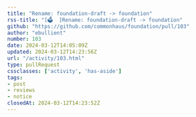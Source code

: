 ```yaml
---
title: "Rename: foundation-draft -> foundation"
rss-title: "[🗳️  ]Rename: foundation-draft -> foundation"
github: "https://github.com/commonhaus/foundation/pull/103"
author: "ebullient"
number: 103
date: 2024-03-12T14:05:09Z
updated: 2024-03-12T14:23:56Z
url: "/activity/103.html"
type: pullRequest
cssclasses: ['activity', 'has-aside']
tags:
- post
- reviews
- notice
closedAt: 2024-03-12T14:23:52Z
---
```

<!-- If you create a pull request that modifies policies or bylaws,
the description will be used in an email to the announcement list.
Explain your changes and hook a reviewer... -->

